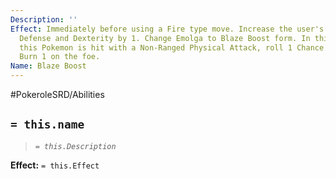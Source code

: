 ```yaml
---
Description: ''
Effect: Immediately before using a Fire type move. Increase the user's Special, Special
  Defense and Dexterity by 1. Change Emolga to Blaze Boost form. In this form, whenever
  this Pokemon is hit with a Non-Ranged Physical Attack, roll 1 Chance Dice to inflict
  Burn 1 on the foe.
Name: Blaze Boost
---
```


#PokeroleSRD/Abilities

## `= this.name`

> *`= this.Description`*

**Effect:** `= this.Effect`

